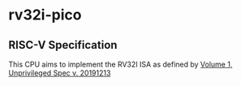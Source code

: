 # rv32i-pico

## RISC-V Specification
This CPU aims to implement the RV32I ISA as defined by [Volume 1, Unprivileged Spec v. 20191213](https://github.com/riscv/riscv-isa-manual/releases/download/Ratified-IMAFDQC/riscv-spec-20191213.pdf)
